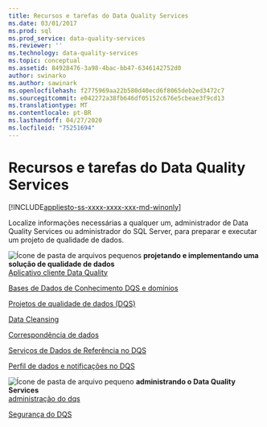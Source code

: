 ```yaml
---
title: Recursos e tarefas do Data Quality Services
ms.date: 03/01/2017
ms.prod: sql
ms.prod_service: data-quality-services
ms.reviewer: ''
ms.technology: data-quality-services
ms.topic: conceptual
ms.assetid: 84928476-3a98-4bac-bb47-6346142752d0
author: swinarko
ms.author: sawinark
ms.openlocfilehash: f2775969aa22b580d40ecd6f8065deb2ed3472c7
ms.sourcegitcommit: e042272a38fb646df05152c676e5cbeae3f9cd13
ms.translationtype: MT
ms.contentlocale: pt-BR
ms.lasthandoff: 04/27/2020
ms.locfileid: "75251694"
---
```

# <a name="data-quality-services-features-and-tasks"></a>Recursos e tarefas do Data Quality Services

[!INCLUDE[appliesto-ss-xxxx-xxxx-xxx-md-winonly](../includes/appliesto-ss-xxxx-xxxx-xxx-md-winonly.md)]

  Localize informações necessárias a qualquer um, administrador de Data Quality Services ou administrador do SQL Server, para preparar e executar um projeto de qualidade de dados.  
  
 ![Ícone de pasta de arquivos pequenos](https://docs.microsoft.com/analysis-services/analysis-services/media/filefolder-small.png "Pequeno ícone de pasta de arquivos") **projetando e implementando uma solução de qualidade de dados**  
 [Aplicativo cliente Data Quality](../data-quality-services/data-quality-client-application.md)  
  
 [Bases de Dados de Conhecimento DQS e domínios](../data-quality-services/dqs-knowledge-bases-and-domains.md)  
  
 [Projetos de qualidade de dados &#40;DQS&#41;](../data-quality-services/data-quality-projects-dqs.md)  
  
 [Data Cleansing](../data-quality-services/data-cleansing.md)  
  
 [Correspondência de dados](../data-quality-services/data-matching.md)  
  
 [Serviços de Dados de Referência no DQS](../data-quality-services/reference-data-services-in-dqs.md)  
  
 [Perfil de dados e notificações no DQS](../data-quality-services/data-profiling-and-notifications-in-dqs.md)  
  
 ![Ícone de pasta de arquivo pequeno](https://docs.microsoft.com/analysis-services/analysis-services/media/filefolder-small.png "Pequeno ícone de pasta de arquivos") **administrando o Data Quality Services**  
 [administração do dqs](../data-quality-services/dqs-administration.md)  
  
 [Segurança do DQS](../data-quality-services/dqs-security.md)  
  
  

